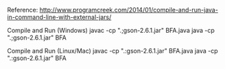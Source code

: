 Reference: http://www.programcreek.com/2014/01/compile-and-run-java-in-command-line-with-external-jars/

Compile and Run (Windows)
javac -cp ".;gson-2.6.1.jar" BFA.java
java -cp ".;gson-2.6.1.jar" BFA

Compile and Run (Linux/Mac)
javac -cp ".:gson-2.6.1.jar" BFA.java
java -cp ".:gson-2.6.1.jar" BFA